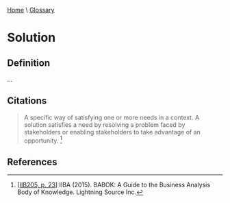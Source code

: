 [Home](../../index.html) \ [Glossary](glossary.html)

# Solution

## Definition

...  

## Citations

> A specific way of satisfying one or more needs in a context.
> A solution satisfies a need by resolving a problem faced by stakeholders or enabling stakeholders to take advantage of an opportunity. [^1]  

## References

[^1]: [[IIB205, p. 23](../references/books/Babok-A-Guide-to-the-Business-Analysis-Body-of-Knowledge.html)] IIBA (2015). BABOK: A Guide to the Business Analysis Body of Knowledge. Lightning Source Inc.
